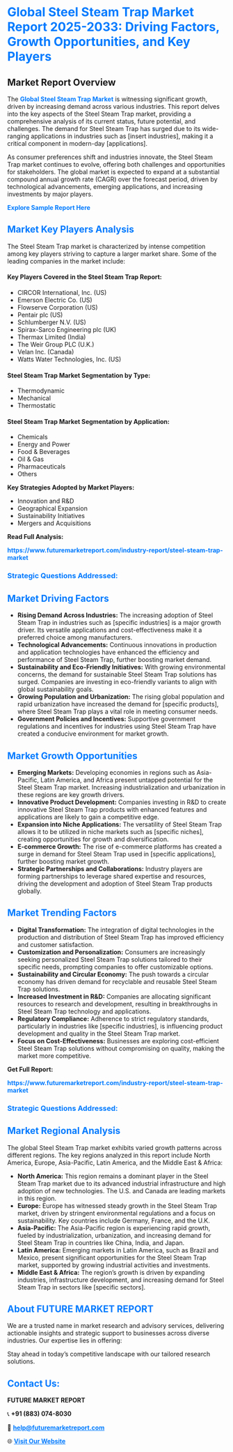 <h1 style="color: #007BFF;">Global Steel Steam Trap Market Report 2025-2033: Driving Factors, Growth Opportunities, and Key Players</h1>

<section id="overview">
<h2>Market Report Overview</h2>
<p>The <a href="https://www.futuremarketreport.com/industry-report/steel-steam-trap-market" style="color: #007BFF; text-decoration: none;"><strong>Global Steel Steam Trap Market</strong></a> is witnessing significant growth, driven by increasing demand across various industries. This report delves into the key aspects of the Steel Steam Trap market, providing a comprehensive analysis of its current status, future potential, and challenges. The demand for Steel Steam Trap has surged due to its wide-ranging applications in industries such as [insert industries], making it a critical component in modern-day [applications].</p>
<p>As consumer preferences shift and industries innovate, the Steel Steam Trap market continues to evolve, offering both challenges and opportunities for stakeholders. The global market is expected to expand at a substantial compound annual growth rate (CAGR) over the forecast period, driven by technological advancements, emerging applications, and increasing investments by major players.</p>
</section>

<section id="overview">
<p><a href="https://www.futuremarketreport.com/request-sample/reportId=54591" style="color: #007BFF; text-decoration: none;"><strong>Explore Sample Report Here</strong></a></p>
</section>

<section id="key-players">
<h2 style="color: #007BFF;">Market Key Players Analysis</h2>
<p>The Steel Steam Trap market is characterized by intense competition among key players striving to capture a larger market share. Some of the leading companies in the market include:</p>
<h4>Key Players Covered in the Steel Steam Trap Report:</h4>
<ul><li>CIRCOR International, Inc. (US)</li><li>Emerson Electric Co. (US)</li><li>Flowserve Corporation (US)</li><li>Pentair plc (US)</li><li>Schlumberger N.V. (US)</li><li>Spirax-Sarco Engineering plc (UK)</li><li>Thermax Limited (India)</li><li>The Weir Group PLC (U.K.)</li><li>Velan Inc. (Canada)</li><li>Watts Water Technologies, Inc. (US)</li></ul>
<h4>Steel Steam Trap Market Segmentation by Type:</h4>
<ul><li>Thermodynamic</li><li>Mechanical</li><li>Thermostatic</li></ul>

<h4>Steel Steam Trap Market Segmentation by Application:</h4>
<ul><li>Chemicals</li><li>Energy and Power</li><li>Food &amp; Beverages</li><li>Oil &amp; Gas</li><li>Pharmaceuticals</li><li>Others</li></ul>
<p><strong>Key Strategies Adopted by Market Players:</strong></p>
<ul>
<li>Innovation and R&D</li>
<li>Geographical Expansion</li>
<li>Sustainability Initiatives</li>
<li>Mergers and Acquisitions</li>
</ul>
</section>

<section>
<p><strong>Read Full Analysis: </strong></p><a href="https://www.futuremarketreport.com/industry-report/steel-steam-trap-market" style="color: #007BFF; text-decoration: none;"><strong>https://www.futuremarketreport.com/industry-report/steel-steam-trap-market</strong></a>
<h3 style="color: #007BFF;">Strategic Questions Addressed:</h3>
</section>

<section id="driving-factors">
<h2 style="color: #007BFF;">Market Driving Factors</h2>
<ul>
<li><strong>Rising Demand Across Industries:</strong> The increasing adoption of Steel Steam Trap in industries such as [specific industries] is a major growth driver. Its versatile applications and cost-effectiveness make it a preferred choice among manufacturers.</li>
<li><strong>Technological Advancements:</strong> Continuous innovations in production and application technologies have enhanced the efficiency and performance of Steel Steam Trap, further boosting market demand.</li>
<li><strong>Sustainability and Eco-Friendly Initiatives:</strong> With growing environmental concerns, the demand for sustainable Steel Steam Trap solutions has surged. Companies are investing in eco-friendly variants to align with global sustainability goals.</li>
<li><strong>Growing Population and Urbanization:</strong> The rising global population and rapid urbanization have increased the demand for [specific products], where Steel Steam Trap plays a vital role in meeting consumer needs.</li>
<li><strong>Government Policies and Incentives:</strong> Supportive government regulations and incentives for industries using Steel Steam Trap have created a conducive environment for market growth.</li>
</ul>
</section>

<section id="growth-opportunities">
<h2 style="color: #007BFF;">Market Growth Opportunities</h2>
<ul>
<li><strong>Emerging Markets:</strong> Developing economies in regions such as Asia-Pacific, Latin America, and Africa present untapped potential for the Steel Steam Trap market. Increasing industrialization and urbanization in these regions are key growth drivers.</li>
<li><strong>Innovative Product Development:</strong> Companies investing in R&D to create innovative Steel Steam Trap products with enhanced features and applications are likely to gain a competitive edge.</li>
<li><strong>Expansion into Niche Applications:</strong> The versatility of Steel Steam Trap allows it to be utilized in niche markets such as [specific niches], creating opportunities for growth and diversification.</li>
<li><strong>E-commerce Growth:</strong> The rise of e-commerce platforms has created a surge in demand for Steel Steam Trap used in [specific applications], further boosting market growth.</li>
<li><strong>Strategic Partnerships and Collaborations:</strong> Industry players are forming partnerships to leverage shared expertise and resources, driving the development and adoption of Steel Steam Trap products globally.</li>
</ul>
</section>

<section id="trending-factors">
<h2 style="color: #007BFF;">Market Trending Factors</h2>
<ul>
<li><strong>Digital Transformation:</strong> The integration of digital technologies in the production and distribution of Steel Steam Trap has improved efficiency and customer satisfaction.</li>
<li><strong>Customization and Personalization:</strong> Consumers are increasingly seeking personalized Steel Steam Trap solutions tailored to their specific needs, prompting companies to offer customizable options.</li>
<li><strong>Sustainability and Circular Economy:</strong> The push towards a circular economy has driven demand for recyclable and reusable Steel Steam Trap solutions.</li>
<li><strong>Increased Investment in R&D:</strong> Companies are allocating significant resources to research and development, resulting in breakthroughs in Steel Steam Trap technology and applications.</li>
<li><strong>Regulatory Compliance:</strong> Adherence to strict regulatory standards, particularly in industries like [specific industries], is influencing product development and quality in the Steel Steam Trap market.</li>
<li><strong>Focus on Cost-Effectiveness:</strong> Businesses are exploring cost-efficient Steel Steam Trap solutions without compromising on quality, making the market more competitive.</li>
</ul>
</section>

<section>
<p><strong>Get Full Report: </strong></p><a href="https://www.futuremarketreport.com/industry-report/steel-steam-trap-market" style="color: #007BFF; text-decoration: none;"><strong>https://www.futuremarketreport.com/industry-report/steel-steam-trap-market</strong></a>
<h3 style="color: #007BFF;">Strategic Questions Addressed:</h3>
</section>


<section id="regional-analysis">
<h2 style="color: #007BFF;">Market Regional Analysis</h2>
<p>The global Steel Steam Trap market exhibits varied growth patterns across different regions. The key regions analyzed in this report include North America, Europe, Asia-Pacific, Latin America, and the Middle East & Africa:</p>
<ul>
<li><strong>North America:</strong> This region remains a dominant player in the Steel Steam Trap market due to its advanced industrial infrastructure and high adoption of new technologies. The U.S. and Canada are leading markets in this region.</li>
<li><strong>Europe:</strong> Europe has witnessed steady growth in the Steel Steam Trap market, driven by stringent environmental regulations and a focus on sustainability. Key countries include Germany, France, and the U.K.</li>
<li><strong>Asia-Pacific:</strong> The Asia-Pacific region is experiencing rapid growth, fueled by industrialization, urbanization, and increasing demand for Steel Steam Trap in countries like China, India, and Japan.</li>
<li><strong>Latin America:</strong> Emerging markets in Latin America, such as Brazil and Mexico, present significant opportunities for the Steel Steam Trap market, supported by growing industrial activities and investments.</li>
<li><strong>Middle East & Africa:</strong> The region’s growth is driven by expanding industries, infrastructure development, and increasing demand for Steel Steam Trap in sectors like [specific sectors].</li>
</ul>
</section>

<footer>
<h2 style="color: #007BFF;">About FUTURE MARKET REPORT</h2>
<p>We are a trusted name in market research and advisory services, delivering actionable insights and strategic support to businesses across diverse industries. Our expertise lies in offering:</p>

<p>Stay ahead in today’s competitive landscape with our tailored research solutions.</p>

<h2 style="color: #007BFF;">Contact Us:</h2>
<p><strong>FUTURE MARKET REPORT</strong></p>
<p>📞 <strong>+91 (883) 074-8030</strong></p>
<p>📧 <strong><a href="mailto:help@futuremarketreport.com" style="color: #007BFF;">help@futuremarketreport.com</a></strong></p>
<p>🌐 <strong><a href="https://www.futuremarketreport.com/" style="color: #007BFF;">Visit Our Website</a></strong></p>
</footer>